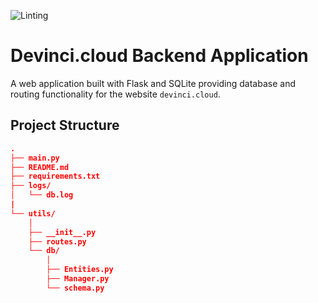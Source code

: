 ![Linting](https://github.com/sudoDeVinci/devinci.cloud-backend/blob/main/.github/workflows/python-app.yml/badge.svg)

# Devinci.cloud Backend Application

A web application built with Flask and SQLite providing database and routing functionality for the website `devinci.cloud`.

## Project Structure

```json
.
├── main.py
├── README.md
├── requirements.txt
├── logs/
│   └── db.log
|
└── utils/ 
    │ 
    ├── __init__.py
    ├── routes.py
    └── db/
        │ 
        ├── Entities.py 
        ├── Manager.py
        └── schema.py
```